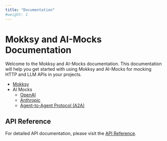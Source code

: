 ```yaml
---
title: "Documentation"
#weight: 1
---
```


# Mokksy and AI-Mocks Documentation

Welcome to the Mokksy and AI-Mocks documentation. This documentation will help you get started with using Mokksy and AI-Mocks for mocking HTTP and LLM APIs in your projects.

- [Mokksy](./mokksy/)
- AI Mocks
  - [OpenAI](./ai-mocks/openai/)
  - [Anthropic](./ai-mocks/anthropic/)
  - [Agent-to-Agent Protocol (A2A)](./ai-mocks/a2a/)

## API Reference

For detailed API documentation, please visit the [API Reference](https://kpavlov.github.io/ai-mocks/api/).
